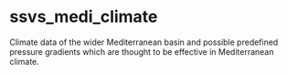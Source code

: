# ssvs_medi_climate
Climate data of the wider Mediterranean basin and possible predefined pressure gradients which are thought to be effective in Mediterranean climate.
